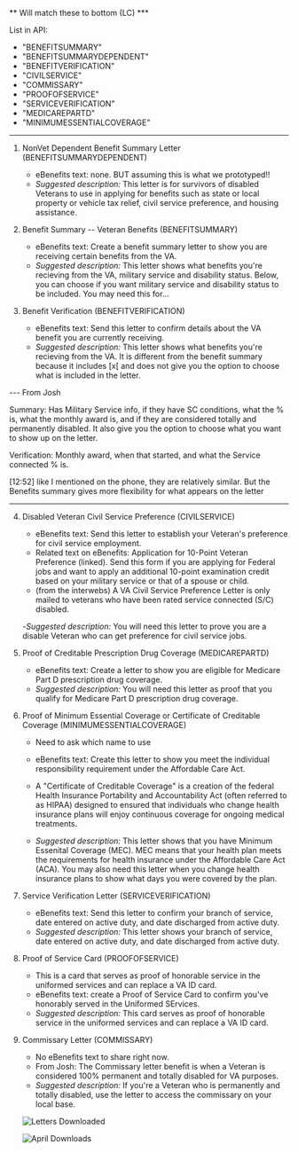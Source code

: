 ** Will match these to bottom (LC) ***

List in API: 

- "BENEFITSUMMARY"
- "BENEFITSUMMARYDEPENDENT"
- "BENEFITVERIFICATION"
- "CIVILSERVICE"
- "COMMISSARY"
- "PROOFOFSERVICE"
- "SERVICEVERIFICATION"
- "MEDICAREPARTD"
- "MINIMUMESSENTIALCOVERAGE"
        

        
*** ****        

1. NonVet Dependent Benefit Summary Letter  (BENEFITSUMMARYDEPENDENT)
   - eBenefits text: none. BUT assuming this is what we prototyped!!
   - *Suggested description:* This letter is for survivors of disabled Veterans to use in applying for benefits such as state or local property or vehicle tax relief, civil service preference, and housing assistance. 

2. Benefit Summary -- Veteran Benefits (BENEFITSUMMARY)
   - eBenefits text: Create a benefit summary letter to show you are receiving certain benefits from the VA.
   - *Suggested description:* This letter shows what benefits you're recieving from the VA, military service and disability status. Below, you can choose if you want military service and disability status to be included. You may need this for...

3. Benefit Verification (BENEFITVERIFICATION)
   - eBenefits text: Send this letter to confirm details about the VA benefit you are currently receiving.
   - *Suggested description:* This letter shows what benefits you're recieving from the VA. It is different from the benefit summary because it includes [x[ and does not give you the option to choose what is included in the letter. 


--- From Josh   

Summary: Has Military Service info, if they have SC conditions, what the % is, what the monthly award is, and if they are considered totally and permanently disabled. It also give you the option to choose what you want to show up on the letter.

Verification: Monthly award, when that started, and what the Service connected % is.

[12:52] 
like I mentioned on the phone, they are relatively similar. But the Benefits summary gives more flexibility for what appears on the letter


------

4. Disabled Veteran Civil Service Preference (CIVILSERVICE)
   - eBenefits text: Send this letter to establish your Veteran's preference for civil service employment. 
   - Related text on eBenefits: Application for 10-Point Veteran Preference (linked). Send this form if you are applying for Federal jobs and want to apply an additional 10-point examination credit based on your military service or that of a spouse or child.
   - (from the interwebs) A VA Civil Service Preference Letter is only mailed to veterans who have been rated service connected (S/C) disabled.
   
   -*Suggested description:* You will need this letter to prove you are a disable Veteran who can get preference for civil service jobs. 
   
5. Proof of Creditable Prescription Drug Coverage (MEDICAREPARTD)
   - eBenefits text: Create a letter to show you are eligible for Medicare Part D prescription drug coverage.
   - *Suggested description:* You will need this letter as proof that you qualify for Medicare Part D prescription drug coverage. 
   
6. Proof of Minimum Essential Coverage or Certificate of Creditable Coverage (MINIMUMESSENTIALCOVERAGE)
   - Need to ask which name to use
   - eBenefits text: Create this letter to show you meet the individual responsibility requirement under the Affordable Care Act.
   - A "Certificate of Creditable Coverage" is a creation of the federal Health Insurance Portability and Accountability Act (often referred to as HIPAA) designed to ensured that individuals who change health insurance plans will enjoy continuous coverage for ongoing medical treatments.
   
   - *Suggested description:* This letter shows that you have Minimum Essenital Coverage (MEC). MEC means that your health plan meets the requirements for health insurance under the Affordable Care Act (ACA). You may also need this letter when you change health insurance plans to show what days you were covered by the plan. 
   
7. Service Verification Letter (SERVICEVERIFICATION)
   - eBenefits text: Send this letter to confirm your branch of service, date entered on active duty, and date discharged from active duty.
   - *Suggested description:* This letter shows your branch of service, date entered on active duty, and date discharged from active duty.
   
8. Proof of Service Card (PROOFOFSERVICE)
   - This is a card that serves as proof of honorable service in the uniformed services and can replace a VA ID card.
   - eBenefits text: create a Proof of Service Card to confirm you've honorably served in the Uniformed SErvices.
   - *Suggested description:* This card serves as proof of honorable service in the uniformed services and can replace a VA ID card.

9. Commissary Letter (COMMISSARY)
   - No eBenefits text to share right now.
   - From Josh: The Commissary letter benefit is when a Veteran is considered 100% permanent and totally disabled for VA purposes. 
   - *Suggested description:* If you're a Veteran who is permanently and totally disabled, use the letter to access the commissary on your local base. 
   
   
   ![Letters Downloaded](Products/Records/VA%20Documents%20and%20Letters/fy17-by-the-numbers.png)
   
      ![April Downloads](Products/Records/VA%20Documents%20and%20Letters/april%20letter%20downloads.png)
   
   



